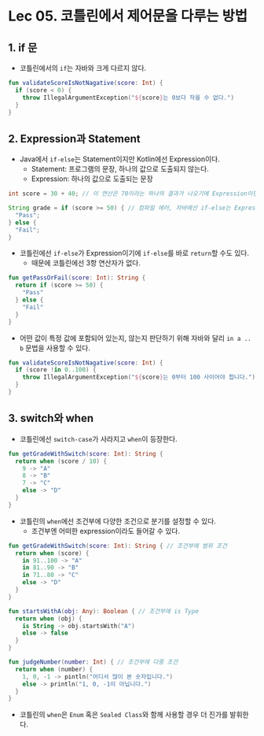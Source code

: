 # Lec 05. 코틀린에서 제어문을 다루는 방법

## 1. if 문

- 코틀린에서의 `if`는 자바와 크게 다르지 않다.

```kotlin
fun validateScoreIsNotNagative(score: Int) {
  if (score < 0) {
    throw IllegalArgumentException("${score}는 0보다 작을 수 없다.")
  }
}
```

## 2. Expression과 Statement

- Java에서 `if-else`는 Statement이지만 Kotlin에선 Expression이다.
    - Statement: 프로그램의 문장, 하나의 값으로 도출되지 않는다.
    - Expression: 하나의 값으로 도출되는 문장

```java
int score = 30 + 40; // 이 연산은 70이라는 하나의 결과가 나오기에 Expression이면서 Statement

String grade = if (score >= 50) { // 컴파일 에러, 자바에선 if-else는 Expression이 아니기 때문
  "Pass";
} else {
  "Fail";
}
```

- 코틀린에선 `if-else`가 Expression이기에 `if-else`를 바로 `return`할 수도 있다.
    - 때문에 코틀린에선 3항 연산자가 없다.

```kotlin
fun getPassOrFail(score: Int): String {
  return if (score >= 50) {
    "Pass"
  } else {
    "Fail"
  }
}
```

- 어떤 값이 특정 값에 포함되어 있는지, 않는지 판단하기 위해 자바와 달리 `in a .. b` 문법을 사용할 수 있다.

```kotlin
fun validateScoreIsNotNagative(score: Int) {
  if (score !in 0..100) {
    throw IllegalArgumentException("${score}는 0부터 100 사이어야 합니다.")
  }
}
```

## 3. switch와 when

- 코틀린에선 `switch-case`가 사라지고 `when`이 등장한다.

```kotlin
fun getGradeWithSwitch(score: Int): String {
  return when (score / 10) {
    9 -> "A"
    8 -> "B"
    7 -> "C"
    else -> "D"
  }
}
```

- 코틀린의 `when`에선 조건부에 다양한 조건으로 분기를 설정할 수 있다.
    - 조건부엔 어떠한 expression이라도 들어갈 수 있다.

```kotlin
fun getGradeWithSwitch(score: Int): String { // 조건부에 범위 조건
  return when (score) {
    in 91..100 -> "A"
    in 81..90 -> "B"
    in 71..80 -> "C"
    else -> "D"
  }
}

fun startsWithA(obj: Any): Boolean { // 조건부에 is Type
  return when (obj) {
    is String -> obj.startsWith("A")
    else -> false
  }
}

fun judgeNumber(number: Int) { // 조건부에 다중 조건
  return when (number) {
    1, 0, -1 -> pintln("어디서 많이 본 숫자입니다.")
    else -> println("1, 0, -1이 아닙니다.")
  }
}
```

- 코틀린의 `when`은 `Enum` 혹은 `Sealed Class`와 함께 사용할 경우 더 진가를 발휘한다.
